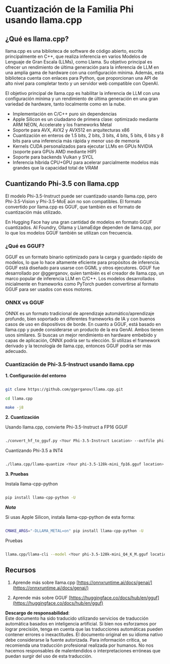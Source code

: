 # **Cuantización de la Familia Phi usando llama.cpp**

## **¿Qué es llama.cpp?**

llama.cpp es una biblioteca de software de código abierto, escrita principalmente en C++, que realiza inferencia en varios Modelos de Lenguaje de Gran Escala (LLMs), como Llama. Su objetivo principal es ofrecer un rendimiento de última generación para la inferencia de LLM en una amplia gama de hardware con una configuración mínima. Además, esta biblioteca cuenta con enlaces para Python, que proporcionan una API de alto nivel para completar texto y un servidor web compatible con OpenAI.

El objetivo principal de llama.cpp es habilitar la inferencia de LLM con una configuración mínima y un rendimiento de última generación en una gran variedad de hardware, tanto localmente como en la nube.

- Implementación en C/C++ puro sin dependencias
- Apple Silicon es un ciudadano de primera clase: optimizado mediante ARM NEON, Accelerate y los frameworks Metal
- Soporte para AVX, AVX2 y AVX512 en arquitecturas x86
- Cuantización en enteros de 1.5 bits, 2 bits, 3 bits, 4 bits, 5 bits, 6 bits y 8 bits para una inferencia más rápida y menor uso de memoria
- Kernels CUDA personalizados para ejecutar LLMs en GPUs NVIDIA (soporte para GPUs AMD mediante HIP)
- Soporte para backends Vulkan y SYCL
- Inferencia híbrida CPU+GPU para acelerar parcialmente modelos más grandes que la capacidad total de VRAM

## **Cuantizando Phi-3.5 con llama.cpp**

El modelo Phi-3.5-Instruct puede ser cuantizado usando llama.cpp, pero Phi-3.5-Vision y Phi-3.5-MoE aún no son compatibles. El formato convertido por llama.cpp es GGUF, que también es el formato de cuantización más utilizado.

En Hugging Face hay una gran cantidad de modelos en formato GGUF cuantizados. AI Foundry, Ollama y LlamaEdge dependen de llama.cpp, por lo que los modelos GGUF también se utilizan con frecuencia.

### **¿Qué es GGUF?**

GGUF es un formato binario optimizado para la carga y guardado rápido de modelos, lo que lo hace altamente eficiente para propósitos de inferencia. GGUF está diseñado para usarse con GGML y otros ejecutores. GGUF fue desarrollado por @ggerganov, quien también es el creador de llama.cpp, un marco popular de inferencia LLM en C/C++. Los modelos desarrollados inicialmente en frameworks como PyTorch pueden convertirse al formato GGUF para ser usados con esos motores.

### **ONNX vs GGUF**

ONNX es un formato tradicional de aprendizaje automático/aprendizaje profundo, bien soportado en diferentes frameworks de IA y con buenos casos de uso en dispositivos de borde. En cuanto a GGUF, está basado en llama.cpp y puede considerarse un producto de la era GenAI. Ambos tienen usos similares. Si buscas un mejor rendimiento en hardware embebido y capas de aplicación, ONNX podría ser tu elección. Si utilizas el framework derivado y la tecnología de llama.cpp, entonces GGUF podría ser más adecuado.

### **Cuantización de Phi-3.5-Instruct usando llama.cpp**

**1. Configuración del entorno**


```bash

git clone https://github.com/ggerganov/llama.cpp.git

cd llama.cpp

make -j8

```


**2. Cuantización**

Usando llama.cpp, convierte Phi-3.5-Instruct a FP16 GGUF


```bash

./convert_hf_to_gguf.py <Your Phi-3.5-Instruct Location> --outfile phi-3.5-128k-mini_fp16.gguf

```

Cuantizando Phi-3.5 a INT4


```bash

./llama.cpp/llama-quantize <Your phi-3.5-128k-mini_fp16.gguf location> ./gguf/phi-3.5-128k-mini_Q4_K_M.gguf Q4_K_M

```


**3. Pruebas**

Instala llama-cpp-python


```bash

pip install llama-cpp-python -U

```

***Nota*** 

Si usas Apple Silicon, instala llama-cpp-python de esta forma:


```bash

CMAKE_ARGS="-DLLAMA_METAL=on" pip install llama-cpp-python -U

```

Pruebas 


```bash

llama.cpp/llama-cli --model <Your phi-3.5-128k-mini_Q4_K_M.gguf location> --prompt "<|user|>\nCan you introduce .NET<|end|>\n<|assistant|>\n"  --gpu-layers 10

```



## **Recursos**

1. Aprende más sobre llama.cpp [https://onnxruntime.ai/docs/genai/](https://onnxruntime.ai/docs/genai/)

2. Aprende más sobre GGUF [https://huggingface.co/docs/hub/en/gguf](https://huggingface.co/docs/hub/en/gguf)

**Descargo de responsabilidad**:  
Este documento ha sido traducido utilizando servicios de traducción automática basados en inteligencia artificial. Si bien nos esforzamos por lograr precisión, tenga en cuenta que las traducciones automáticas pueden contener errores o inexactitudes. El documento original en su idioma nativo debe considerarse la fuente autorizada. Para información crítica, se recomienda una traducción profesional realizada por humanos. No nos hacemos responsables de malentendidos o interpretaciones erróneas que puedan surgir del uso de esta traducción.